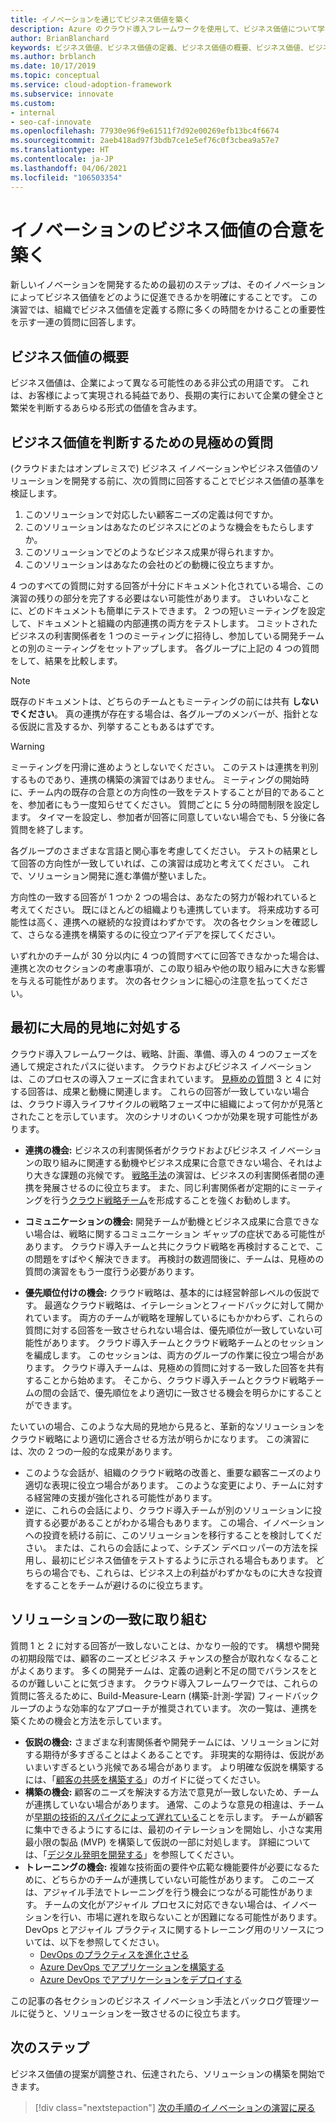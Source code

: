 ```yaml
---
title: イノベーションを通じてビジネス価値を築く
description: Azure のクラウド導入フレームワークを使用して、ビジネス価値について学び、利害関係者全体でビジネス価値の定義に関する合意を築く方法について説明します。
author: BrianBlanchard
keywords: ビジネス価値、ビジネス価値の定義、ビジネス価値の概要、ビジネス価値、ビジネス イノベーション
ms.author: brblanch
ms.date: 10/17/2019
ms.topic: conceptual
ms.service: cloud-adoption-framework
ms.subservice: innovate
ms.custom:
- internal
- seo-caf-innovate
ms.openlocfilehash: 77930e96f9e61511f7d92e00269efb13bc4f6674
ms.sourcegitcommit: 2aeb418ad97f3bdb7ce1e5ef76c0f3cbea9a57e7
ms.translationtype: HT
ms.contentlocale: ja-JP
ms.lasthandoff: 04/06/2021
ms.locfileid: "106503354"
---
```

# <a name="build-consensus-on-the-business-value-of-innovation"></a>イノベーションのビジネス価値の合意を築く

新しいイノベーションを開発するための最初のステップは、そのイノベーションによってビジネス価値をどのように促進できるかを明確にすることです。 この演習では、組織でビジネス価値を定義する際に多くの時間をかけることの重要性を示す一連の質問に回答します。

## <a name="what-is-business-value"></a>ビジネス価値の概要

ビジネス価値は、企業によって異なる可能性のある非公式の用語です。 これは、お客様によって実現される純益であり、長期の実行において企業の健全さと繁栄を判断するあらゆる形式の価値を含みます。

## <a name="qualifying-questions-to-determine-business-value"></a>ビジネス価値を判断するための見極めの質問

(クラウドまたはオンプレミスで) ビジネス イノベーションやビジネス価値のソリューションを開発する前に、次の質問に回答することでビジネス価値の基準を検証します。

1. このソリューションで対応したい顧客ニーズの定義は何ですか。
2. このソリューションはあなたのビジネスにどのような機会をもたらしますか。
3. このソリューションでどのようなビジネス成果が得られますか。
4. このソリューションはあなたの会社のどの動機に役立ちますか。

4 つのすべての質問に対する回答が十分にドキュメント化されている場合、この演習の残りの部分を完了する必要はない可能性があります。 さいわいなことに、どのドキュメントも簡単にテストできます。 2 つの短いミーティングを設定して、ドキュメントと組織の内部連携の両方をテストします。 コミットされたビジネスの利害関係者を 1 つのミーティングに招待し、参加している開発チームとの別のミーティングをセットアップします。 各グループに上記の 4 つの質問をして、結果を比較します。

> [!NOTE]
> 既存のドキュメントは、どちらのチームともミーティングの前には共有 **しないでください**。 真の連携が存在する場合は、各グループのメンバーが、指針となる仮説に言及するか、列挙することもあるはずです。

<!-- -->

> [!WARNING]
> ミーティングを円滑に進めようとしないでください。 このテストは連携を判別するものであり、連携の構築の演習ではありません。 ミーティングの開始時に、チーム内の既存の合意との方向性の一致をテストすることが目的であることを、参加者にもう一度知らせてください。 質問ごとに 5 分の時間制限を設定します。 タイマーを設定し、参加者が回答に同意していない場合でも、5 分後に各質問を終了します。

各グループのさまざまな言語と関心事を考慮してください。 テストの結果として回答の方向性が一致していれば、この演習は成功と考えてください。 これで、ソリューション開発に進む準備が整いました。

方向性の一致する回答が 1 つか 2 つの場合は、あなたの努力が報われていると考えてください。 既にほとんどの組織よりも連携しています。 将来成功する可能性は高く、連携への継続的な投資はわずかです。 次の各セクションを確認して、さらなる連携を構築するのに役立つアイデアを探してください。

いずれかのチームが 30 分以内に 4 つの質問すべてに回答できなかった場合は、連携と次のセクションの考慮事項が、この取り組みや他の取り組みに大きな影響を与える可能性があります。 次の各セクションに細心の注意を払ってください。

<!-- docutune:casing "Strategy, Plan, Ready, and Adopt" -->

## <a name="address-the-big-picture-first"></a>最初に大局的見地に対処する

クラウド導入フレームワークは、戦略、計画、準備、導入の 4 つのフェーズを通して規定されたパスに従います。 クラウドおよびビジネス イノベーションは、このプロセスの導入フェーズに含まれています。 [見極めの質問](#qualifying-questions-to-determine-business-value) 3 と 4 に対する回答は、成果と動機に関連します。 これらの回答が一致していない場合は、クラウド導入ライフサイクルの戦略フェーズ中に組織によって何かが見落とされたことを示しています。 次のシナリオのいくつかが効果を現す可能性があります。

- **連携の機会:** ビジネスの利害関係者がクラウドおよびビジネス イノベーションの取り組みに関連する動機やビジネス成果に合意できない場合、それはより大きな課題の兆候です。 [戦略手法](../strategy/index.md)の演習は、ビジネスの利害関係者間の連携を発展させるのに役立ちます。 また、同じ利害関係者が定期的にミーティングを行う[クラウド戦略チーム](../organize/cloud-strategy.md)を形成することを強くお勧めします。

- **コミュニケーションの機会:** 開発チームが動機とビジネス成果に合意できない場合は、戦略に関するコミュニケーション ギャップの症状である可能性があります。 クラウド導入チームと共にクラウド戦略を再検討することで、この問題をすばやく解決できます。 再検討の数週間後に、チームは、見極めの質問の演習をもう一度行う必要があります。

- **優先順位付けの機会:** クラウド戦略は、基本的には経営幹部レベルの仮説です。 最適なクラウド戦略は、イテレーションとフィードバックに対して開かれています。 両方のチームが戦略を理解しているにもかかわらず、これらの質問に対する回答を一致させられない場合は、優先順位が一致していない可能性があります。 クラウド導入チームとクラウド戦略チームとのセッションを編成します。 このセッションは、両方のグループの作業に役立つ場合があります。 クラウド導入チームは、見極めの質問に対する一致した回答を共有することから始めます。 そこから、クラウド導入チームとクラウド戦略チームの間の会話で、優先順位をより適切に一致させる機会を明らかにすることができます。

たいていの場合、このような大局的見地から見ると、革新的なソリューションをクラウド戦略により適切に適合させる方法が明らかになります。 この演習には、次の 2 つの一般的な成果があります。

- このような会話が、組織のクラウド戦略の改善と、重要な顧客ニーズのより適切な表現に役立つ場合があります。 このような変更により、チームに対する経営陣の支援が強化される可能性があります。
- 逆に、これらの会話により、クラウド導入チームが別のソリューションに投資する必要があることがわかる場合もあります。 この場合、イノベーションへの投資を続ける前に、このソリューションを移行することを検討してください。 または、これらの会話によって、シチズン デベロッパーの方法を採用し、最初にビジネス価値をテストするように示される場合もあります。 どちらの場合でも、これらは、ビジネス上の利益がわずかなものに大きな投資をすることをチームが避けるのに役立ちます。

## <a name="address-solution-alignment"></a>ソリューションの一致に取り組む

質問 1 と 2 に対する回答が一致しないことは、かなり一般的です。 構想や開発の初期段階では、顧客のニーズとビジネス チャンスの整合が取れなくなることがよくあります。 多くの開発チームは、定義の過剰と不足の間でバランスをとるのが難しいことに気づきます。 クラウド導入フレームワークでは、これらの質問に答えるために、Build-Measure-Learn (構築-計測-学習) フィードバック ループのような効率的なアプローチが推奨されています。 次の一覧は、連携を築くための機会と方法を示しています。

- **仮説の機会:** さまざまな利害関係者や開発チームには、ソリューションに対する期待が多すぎることはよくあることです。 非現実的な期待は、仮説があいまいすぎるという兆候である場合があります。 より明確な仮説を構築するには、「[顧客の共感を構築する](./considerations/build.md)」のガイドに従ってください。
- **構築の機会:** 顧客のニーズを解決する方法で意見が一致しないため、チームが連携していない場合があります。 通常、このような意見の相違は、チームが[早期の技術的スパイクによって遅れている](./considerations/build.md#reduce-complexity-and-delay-technical-spikes)ことを示します。 チームが顧客に集中できるようにするには、最初のイテレーションを開始し、小さな実用最小限の製品 (MVP) を構築して仮説の一部に対処します。 詳細については、「[デジタル発明を開発する](./considerations/invention.md)」を参照してください。
- **トレーニングの機会:** 複雑な技術面の要件や広範な機能要件が必要になるために、どちらかのチームが連携していない可能性があります。 このニーズは、アジャイル手法でトレーニングを行う機会につながる可能性があります。 チームの文化がアジャイル プロセスに対応できない場合は、イノベーションを行い、市場に遅れを取らないことが困難になる可能性があります。 DevOps とアジャイル プラクティスに関するトレーニング用のリソースについては、以下を参照してください。
  - [DevOps のプラクティスを進化させる](/learn/paths/evolve-your-devops-practices/)
  - [Azure DevOps でアプリケーションを構築する](/learn/paths/build-applications-with-azure-devops/)
  - [Azure DevOps でアプリケーションをデプロイする](/learn/paths/deploy-applications-with-azure-devops/)

この記事の各セクションのビジネス イノベーション手法とバックログ管理ツールに従うと、ソリューションを一致させるのに役立ちます。

## <a name="next-steps"></a>次のステップ

ビジネス価値の提案が調整され、伝達されたら、ソリューションの構築を開始できます。

> [!div class="nextstepaction"]
> [次の手順のイノベーションの演習に戻る](./index.md)
